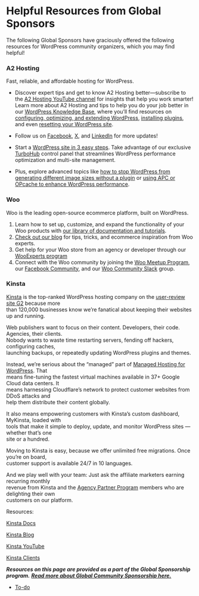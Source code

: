 # Helpful Resources from Global Sponsors

The following Global Sponsors have graciously offered the following resources for WordPress community organizers, which you may find helpful!

### A2 Hosting

Fast, reliable, and affordable hosting for WordPress. 

*   Discover expert tips and get to know A2 Hosting better—subscribe to the [A2 Hosting YouTube channel](https://www.youtube.com/user/A2Hosting) for insights that help you work smarter! Learn more about A2 Hosting and tips to help you do your job better in our [WordPress Knowledge Base](https://www.a2hosting.com/kb/installable-applications/optimization-and-configuration/wordpress2/), where you’ll find resources on [configuring, optimizing, and extending WordPress](https://www.a2hosting.com/kb/installable-applications/optimization-and-configuration/wordpress2/), [installing plugins](https://www.a2hosting.com/kb/installable-applications/optimization-and-configuration/wordpress2/wordpress-plugins/), and even [resetting your WordPress site](https://www.a2hosting.com/kb/installable-applications/optimization-and-configuration/wordpress2/wordpress-plugins/reset-content-in-wordpress/).

*   Follow us on [Facebook](https://www.facebook.com/a2hosting), [X](https://twitter.com/a2hosting), and [LinkedIn](https://www.linkedin.com/company/a2-hosting) for more updates!
*   Start a [WordPress site in 3 easy steps](https://www.a2hosting.com//blog/build-a-wordpress-site-in-3-easy-steps/). Take advantage of our exclusive [TurboHub](https://www.a2hosting.com/turbohub/) control panel that streamlines WordPress performance optimization and multi-site management.
*   Plus, explore advanced topics like [how to stop WordPress from generating different image sizes without a plugin](https://www.a2hosting.com/kb/installable-applications/optimization-and-configuration/wordpress2/wordpress-plugins/stop-wordpress-from-generating-different-image-sizes-without-plugin/) or [using APC or OPcache to enhance WordPress performance](https://www.a2hosting.com/kb/installable-applications/optimization-and-configuration/wordpress2/using-apc-or-opcache-with-wordpress/).  
    

### Woo

Woo is the leading open-source ecommerce platform, built on WordPress.

1.  Learn how to set up, customize, and expand the functionality of your Woo products with [our library of documentation and tutorials](https://woo.com/documentation/woocommerce/).
2.  [Check out our blog](https://woo.com/blog/) for tips, tricks, and ecommerce inspiration from Woo experts.
3.  Get help for your Woo store from an agency or developer through our [WooExperts program](https://woo.com/customizations/)
4.  Connect with the Woo community by joining the [Woo Meetup Program](https://woocommerce.com/meetups/), our [Facebook Community](https://www.facebook.com/groups/advanced.woocommerce), and our [Woo Community Slack](https://woo.com/community-slack/) group.

### **Kinsta**

[Kinsta](https://kinsta.com/) is the top-ranked WordPress hosting company on the [user-review site G2](https://kinsta.com/blog/g2-awards/) because more  
than 120,000 businesses know we’re fanatical about keeping their websites up and running.  

Web publishers want to focus on their content. Developers, their code. Agencies, their clients.  
Nobody wants to waste time restarting servers, fending off hackers, configuring caches,  
launching backups, or repeatedly updating WordPress plugins and themes.  

Instead, we’re serious about the “managed” part of [Managed Hosting for WordPress](https://kinsta.com/wordpress-hosting/). That  
means fine-tuning the fastest virtual machines available in 37+ Google Cloud data centers. It  
means harnessing Cloudflare’s network to protect customer websites from DDoS attacks and  
help them distribute their content globally.  

It also means empowering customers with Kinsta’s custom dashboard, MyKinsta, loaded with  
tools that make it simple to deploy, update, and monitor WordPress sites — whether that’s one  
site or a hundred.  

Moving to Kinsta is easy, because we offer unlimited free migrations. Once you’re on board,  
customer support is available 24/7 in 10 languages.  

And we play well with your team: Just ask the affiliate marketers earning recurring monthly  
revenue from Kinsta and the [Agency Partner Program](https://kinsta.com/wordpress-hosting/agencies/) members who are delighting their own  
customers on our platform.

Resources:

[Kinsta Docs](https://kinsta.com/docs/)

[Kinsta Blog](https://kinsta.com/blog/)

[Kinsta YouTube](https://www.youtube.com/kinsta)

[Kinsta Clients](https://kinsta.com/clients/)

***Resources on this page are provided as a part of the Global Sponsorship program.*** [***Read more about Global Community Sponsorship here.***](https://make.wordpress.org/community/handbook/wordcamp-organizer/planning-details/fundraising/global-community-sponsorship-for-event-organizers/)

*   [To-do](# "To-do")